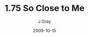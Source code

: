 ---
title: '1.75 So Close to Me'
alt: 'Mysteries of the Arcana'
date: '2009-10-15'
author: 'J Gray'
artist: 'Keira'
chapter: '1 More Heavens and Earths'
filler: false
---